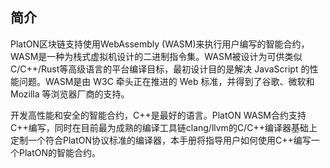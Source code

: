 ## 简介

PlatON区块链支持使用WebAssembly (WASM)来执行用户编写的智能合约，WASM是一种为栈式虚拟机设计的二进制指令集。WASM被设计为可供类似C/C++/Rust等高级语言的平台编译目标，最初设计目的是解决 JavaScript 的性能问题。WASM是由 W3C 牵头正在推进的 Web 标准，并得到了谷歌、微软和 Mozilla 等浏览器厂商的支持。

开发高性能和安全的智能合约，C++是最好的语言。PlatON WASM合约支持C++编写，同时在目前最为成熟的编译工具链clang/llvm的C/C++编译器基础上定制一个符合PlatON协议标准的编译器，本手册将指导用户如何使用C++编写一个PlatON的智能合约。